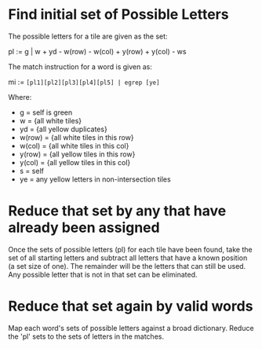 # Find initial set of Possible Letters

The possible letters for a tile are given as the set:

  pl := g | w + yd - w(row) - w(col) + y(row) + y(col) - ws

The match instruction for a word is given as:

  mi := `[pl1][pl2][pl3][pl4][pl5] | egrep [ye]`

Where:

* g      = self is green
* w      = {all white tiles}
* yd     = {all yellow duplicates}
* w(row) = {all white tiles in this row}
* w(col) = {all white tiles in this col}
* y(row) = {all yellow tiles in this row}
* y(col) = {all yellow tiles in this col}
* s      = self
* ye     = any yellow letters in non-intersection tiles

# Reduce that set by any that have already been assigned

Once the sets of possible letters (pl) for each tile have been found,
take the set of all starting letters and subtract all letters that have
a known position (a set size of one). The remainder will be the letters
that can still be used. Any possible letter that is not in that set can
be eliminated.

# Reduce that set again by valid words

Map each word's sets of possible letters against a broad dictionary.
Reduce the 'pl' sets to the sets of letters in the matches.
